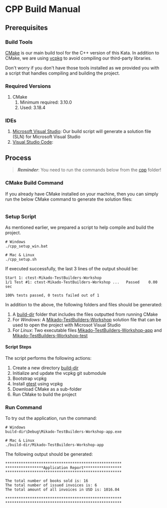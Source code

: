 # CPP Build Manual

## Prerequisites 

### Build Tools 

[CMake](https://cmake.org/) is our main build tool for the C++ version of this Kata. 
In addition to CMake, we are using [vcpkg](https://github.com/microsoft/vcpkg) to avoid compiling our third-party libraries.  

Don't worry if you don't have those tools installed as we provided you with a script that handles compiling and building the project. 
 
### Required Versions 

1. CMake 
	1. Minimum required: 3.10.0
	1. Used: 3.18.4

### IDEs 
1. [Microsoft Visual Studio](https://visualstudio.microsoft.com/): Our build script will generate a solution file (SLN) for Microsoft Visual Studio
1. [Visual Studio Code](https://code.visualstudio.com/): 

## Process 

> ***Reminder***:  You need to run the commands below from the [cpp](.) folder!

### CMake Build Command 

If you already have CMake installed on your machine, then you can simply run the below CMake command to generate the solution files:

```shell

```

### Setup Script 

As mentioned earlier, we prepared a script to help compile and build the project. 

```shell
# Windows
./cpp_setup_win.bat

# Mac & Linux 
./cpp_setup.sh
```

If executed successfully, the last 3 lines of the output should be: 

```shell
Start 1: ctest-Mikado-TestBuilders-Workshop
1/1 Test #1: ctest-Mikado-TestBuilders-Workshop ...   Passed    0.00 sec

100% tests passed, 0 tests failed out of 1
```

In addition to the above, the following folders and files should be generated:
1. A [build-dir](./build-dir) folder that includes the files outputted from running CMake
1. For *Windows*: A [Mikado-TestBuilders-Workshop](./build-dir/Mikado-TestBuilders-Workshop.sln) solution file that can be used to open the project with Microsot Visual Studio
1. For *Linux*: Two executable files [Mikado-TestBuilders-Workshop-app](./build-dir/Mikado-TestBuilders-Workshop-app) and [Mikado-TestBuilders-Workshop-test](./build-dir/Mikado-TestBuilders-Workshop-test)

#### Script Steps 
The script performs the following actions: 
1. Create a new directory [build-dir](./build-dir)
1. Initialize and update the vcpkg git submodule
1. Bootstrap vcpkg
1. Install [gtest](https://github.com/google/googletest) using vcpkg
1. Download CMake as a sub-folder
1. Run CMake to build the project

### Run Command

To try out the application, run the command:

```shell
# Windows
build-dir\Debug\Mikado-TestBuilders-Workshop-app.exe

# Mac & Linux 
./build-dir/Mikado-TestBuilders-Workshop-app
```

The following output should be generated:

```shell
****************************************************
*****************Application Report*****************
****************************************************

The total number of books sold is: 16
The total number of issued invoices is: 6
The total amount of all invoices in USD is: 1016.04

****************************************************
****************************************************
```
